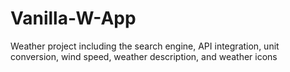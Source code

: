 # Vanilla-W-App
Weather project including the search engine, API integration, unit conversion, wind speed, weather description, and weather icons
